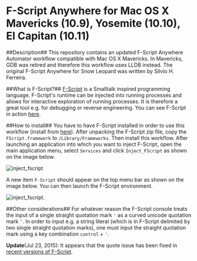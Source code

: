 F-Script Anywhere for Mac OS X Mavericks (10.9), Yosemite (10.10), El Capitan (10.11)
===============

##Description##
This repository contains an updated F-Script Anywhere Automator workflow compatible with Mac OS X Mavericks. In Mavericks, GDB was retired and therefore this workflow uses LLDB instead. The original F-Script Anywhere for Snow Leopard was written by Silvio H. Ferreira.

##What is F-Script?##
[F-Script](https://en.wikipedia.org/wiki/F-Script_\(programming_language\)) is a Smalltalk inspired programming language. F-Script's runtime can be injected into running processes and allows for interactive exploration of running processes. It is therefore a great tool e.g. for debugging or reverse engineering.
You can see F-Script in action [here](http://www.youtube.com/watch?v=SNVnoulAHbg).

##How to install##
You have to have F-Script installed in order to use this workflow (install from [here](http://www.fscript.org/download/download.htm)). After unpacking the F-Script zip file, copy the `FScript.framework` to `/Library/Frameworks`. Then install this workflow. After launching an application into which you want to inject F-Script, open the main application menu, select `Services` and click `Inject_FScript` as shown on the image below.

![inject_fscript](https://raw.github.com/adamnemecek/FScriptAnywhere/master/pic1.png)

A new item `F-Script` should appear on the top menu bar as shown on the image below. You can then launch the F-Script environment.

![inject_fscript](https://raw.github.com/adamnemecek/FScriptAnywhere/master/pic2.png).

##Other considerations##
For whatever reason the F-Script console treats the input of a single straight quotation mark `'` as a curved unicode quotation mark `‘`. In order to input e.g. a string literal (which is in F-Script delimited by two single straight quotation marks), one must input the straight quotation mark using a key combination `control` + `'`.

__Update__(Jul 23, 2015): It appears that the quote issue has been fixed in [recent versions of F-Script](https://github.com/Kentzo/F-Script/releases).
